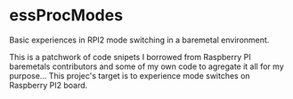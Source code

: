 # essProcModes
Basic experiences in RPI2 mode switching in a baremetal environment.

This is a patchwork of code snipets I borrowed from Raspberry PI baremetals contributors and some of my own code to agregate it all for my purpose...
This projec's target is to experience mode switches on Raspberry PI2 board.
